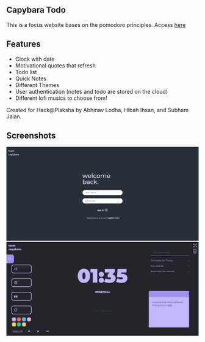 ## Capybara Todo

This is a focus website bases on the pomodoro principles. 
Access [here](https://capybara-todo.onrender.com)
## Features

- Clock with date
- Motivational quotes that refresh
- Todo list
- Quick Notes
- Different Themes
- User authentication (notes and todo are stored on the cloud)
- Different lofi musics to choose from!


Created for Hack@Plaksha by Abhinav Lodha, Hibah Ihsan, and Subham Jalan.

## Screenshots

![Authorization](ss1.jpeg)
![Website](ss2.jpeg)